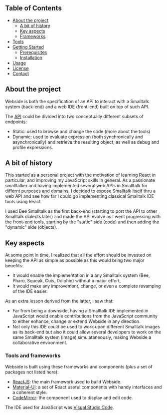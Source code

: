 <!-- TABLE OF CONTENTS -->
## Table of Contents

* [About the project](#about-the-project)
  * [A bit of history](#a-bit-of-history)
  * [Key aspects](#key-aspects)
  * [Frameworks](#tools-and-frameworks)
* [Tools](#tools)  
* [Getting Started](#getting-started)
  * [Prerequisites](#prerequisites)
  * [Installation](#installation)
* [Usage](#usage)
* [License](#license)
* [Contact](#contact)

<!-- ABOUT THE PROJECT -->
## About the project
Webside is both the specification of an API to interact with a Smalltalk system (back-end) and a web IDE (front-end) built on top of such API.

The [API](api) could be divided into two conceptually different subsets of endpoints:
* Static: used to browse and change the code (more about the tools)
* Dynamic: used to evaluate expression (both synchronically and asynchronically) and retrieve the resulting object, as well as debug and profile expressions.

## A bit of history
This started as a personal project with the  motivation of learning React in particular, and improving my JavaScript skills in general.
As a passionate smalltalker and having implemented several web APIs in Smalltalk for differnt purposes and domains, I decided to expose Smalltalk itself thru a web API and see how far I could go implementing classical Smalltalk IDE tools using React.

I used Bee Smalltalk as the first back-end (starting to port the API to other Smalltalk dialects later) and made the API evolve as I went progressing with the front-end tools, starting by the "static" side (code) and then adding the "dynamic" side (objects).

## Key aspects
At some point in time, I realized that all the effort should be invested on keeping the API as simple as possible as this would bring two major benefits:
* It would enable the implementation in a any Smalltalk system (Bee, Pharo, Squeak, Cuis, Dolphin) without a major effort,
* It would make any improvement, change, or even a complete revamping of the IDE easier.

As an extra lesson derived from the latter, I saw that: 
* Far from being a downside, having a Smalltalk IDE implemented in JavaScript would enable contributions from the JavaScript community to either enhance, change or extend Webside in any direction.
* Not only this IDE could be used to work upon different Smalltalk images as its back-end but also it could allow several developers to work on the same Smalltalk system (image) simulataneously, making Webside a collaborative environment.

### Tools and frameworks
Webside is built using these frameworks and components (plus a set of packages not listed here):
* [ReactJS](https://reactjs.org): the main framework used to build Webside.
* [Material-UI](https://material-ui.com): a set of React useful components with handy interfaces and a coherent style.  
* [CodeMirror](https://codemirror.net/): the component used to display and edit code.

The IDE used for JavaScript was [Visual Studio Code](https://code.visualstudio.com).